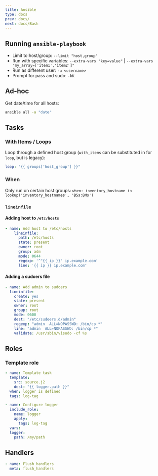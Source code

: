 ```yaml
---
title: Ansible
type: docs
prev: docs/
next: docs/Bash
---
```


## Running `ansible-playbook`
* Limit to host/group: `--limit "host,group"`
* Run with specific variables: `--extra-vars "key=value"` | `--extra-vars "my_array=['item1','item2']"`
* Run as different user: `-u <username>`
* Prompt for pass and sudo: `-kK`

## Ad-hoc
Get date/time for all hosts:
```sh
ansible all -a "date"
```

## Tasks
### With Items / Loops
Loop through a defined host group (`with_items` can be substituted in for `loop`, but is legacy):
```yml
loop: "{{ groups['host_group'] }}"
```

### When
Only run on certain host groups: `when: inventory_hostname in lookup('inventory_hostnames', 'BSs:BMs')`

### `lineinfile`
#### Adding host to `/etc/hosts`
```yml
- name: Add host to /etc/hosts
    lineinfile:
      path: /etc/hosts
      state: present
      owner: root
      group: adm
      mode: 0644
      regexp: '^"{{ ip }}" ip.example.com'
      line: '{{ ip }} ip.example.com'
```
#### Adding a sudoers file
```yml
- name: Add admin to sudoers
  lineinfile:
    create: yes
    state: present
    owner: root
    group: root
    mode: 0600
    dest: "/etc/sudoers.d/admin"
    regexp: "admin  ALL=NOPASSWD: /bin/cp *"
    line: "admin  ALL=NOPASSWD: /bin/cp *"
    validate: /usr/sbin/visudo -cf %s
```

## Roles
### Template role
```yml {filename="roles/logger/tasks/main.yml"}
- name: Template task
  template:
    src: source.j2
    dest: "{{ logger.path }}"
  when: logger is defined
  tags: log-tag
```

```yml {filename="roles/other_role/tasks/main.yml"}
- name: Configure logger
  include_role:
    name: logger
    apply:
      tags: log-tag
  vars:
  logger:
    path: /my/path
```

## Handlers
```yml
- name: Flush handlers
  meta: flush_handlers
```
